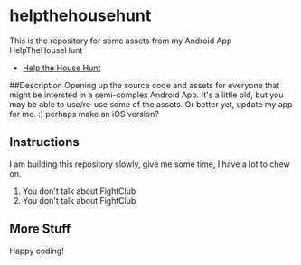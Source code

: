 # helpthehousehunt
This is the repository for  some assets from my Android App HelpTheHouseHunt
- [Help the House Hunt](https://play.google.com/store/apps/details?id=sdei.app.helpthehousehuntfree)


##Description
Opening up the source code and assets for everyone that might be intersted in a semi-complex Android App.  It's a little old, but you may be able to use/re-use some of the assets.  Or better yet, update my app for me.  :)   perhaps make an iOS version?

## Instructions
I am building this repository slowly, give me some time, I have a lot to chew on.

1. You don't talk about FightClub
2. You don't talk about FightClub

## More Stuff
Happy coding!
